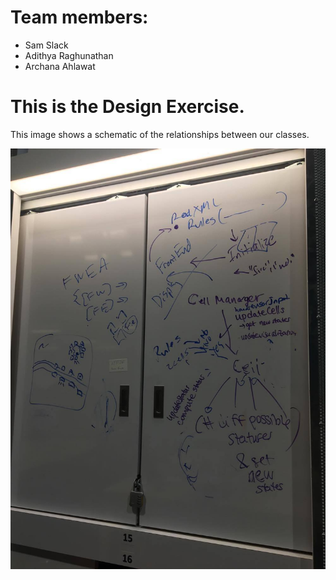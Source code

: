 Team members:
=====
* Sam Slack
* Adithya Raghunathan
* Archana Ahlawat

This is the Design Exercise.
=====

This image shows a schematic of the relationships between our classes.

![Our Basic Design](DesignExercisePic.jpg)
